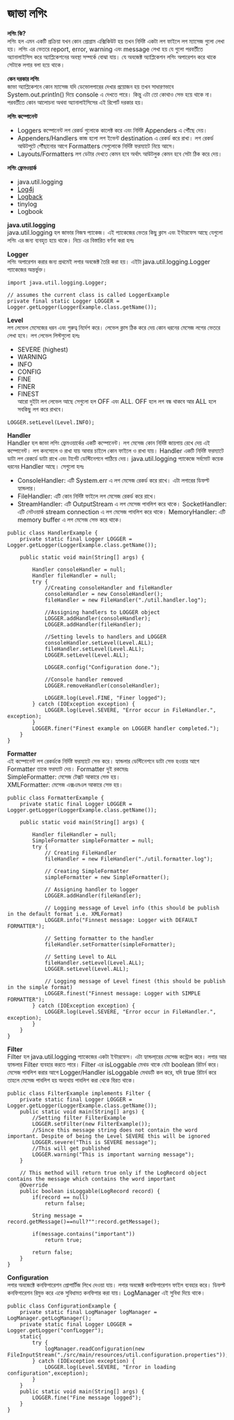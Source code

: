 # জাভা লগিং                

**লগিং কি?**               
লগিং হল এমন একটি প্রক্রিয়া যখন কোন প্রোগ্রাম এক্সিকিউট হয় তখন নির্দিষ্ট একটা লগ ফাইলে লগ ম্যাসেজ গুলো লেখা হয়। লগিং এর ভেতরে report, error, warning এবং message লেখা হয় যে গুলো পরবর্তীতে অ্যানালাইসিস করে অ্যাপ্লিকেশনের অবস্থা সম্পর্কে বোঝা যায়। যে অবজেক্ট অ্যাপ্লিকেশন লগিং অপারেশন করে থাকে সেটাকে লগার বলা হয়ে থাকে।              

**কেন দরকার লগিং**                                  
জাভা অ্যাপ্লিকেশনে কোন ম্যাসেজ যদি ডেভোলপারের দেখার প্রয়োজন হয় তখন সাধারণভাবে System.out.println() দিয়ে console এ দেখতে পারে। কিন্তু এটা তো কোথাও সেভ হয়ে থাকে না। পরবর্তীতে কোন আলোচনা অথবা অ্যানালাইসিসের এই রিপোর্ট দরকার হয়।                    

**লগিং কম্পোনেন্ট**    
* Loggers কম্পোনেন্ট লগ রেকর্ড গুলোকে কালেক্ট করে এবং নির্দিষ্ট Appenders এ পৌঁছে দেয়।                          
* Appenders/Handlers কাজ হলো লগ ইভেন্ট destination এ রেকর্ড করে রাখা। লগ রেকর্ড আউটপুটে পৌঁছানোর আগে Formatters সেগুলোকে নির্দিষ্ট ফরম্যাটে নিয়ে আসে।                  
* Layouts/Formatters লগ ডেটার দেখতে কেমন হবে অর্থাৎ আউটলুক কেমন হবে সেটা ঠিক করে দেয়।             

**লগিং ফ্রেমওয়ার্ক**                 
* java.util.logging
* [Log4j](Log4j.md)
* [Logback](Logback.md)
* tinylog
* Logbook   

**java.util.logging**   
java.util.logging হল জাভার নিজস্ব প্যাকেজ। এই প্যাকেজের ভেতর কিছু ক্লাস এবং ইন্টারফেস আছে যেগুলো লগিং এর জন্য ব্যবহৃত হয়ে থাকে। নিচে এর বিস্তারিত বর্ণনা করা হলঃ              

**Logger**              
লগিং অপারেশন করার জন্য প্রথমেই লগার অবজেক্ট তৈরি করা হয়। এইটা java.util.logging.Logger প্যাকেজের অন্তর্ভুক্ত।       
```
import java.util.logging.Logger;

// assumes the current class is called LoggerExample
private final static Logger LOGGER = Logger.getLogger(LoggerExample.class.getName());
```

**Level**            
লগ লেভেল মেসেজের ধরন এবং গুরুত্ব নির্দেশ করে। লেভেল ক্লাস ঠিক করে দেয় কোন ধরনের মেসেজ লগের ভেতরে লেখা হবে। লগ লেভেল লিস্টগুলো হলঃ                          
* SEVERE (highest)
* WARNING
* INFO
* CONFIG
* FINE
* FINER
* FINEST                     
আরো দুইটা লগ লেভেল আছে সেগুলো হল OFF এবং ALL. OFF হলে লগ বন্ধ থাকবে আর ALL হলে সবকিছু লগ করে রাখবে।                
```
LOGGER.setLevel(Level.INFO);
```

**Handler**  
Handler হল জাভা লগিং ফ্রেমওয়ার্কের একটি কম্পোনেন্ট। লগ মেসেজ কোন নির্দিষ্ট জায়গায় রেখে দেয় এই কম্পোনেন্ট। লগ কনসোলে ও রাখা যায় আবার চাইলে কোন ফাইলে ও রাখা যায়। Handler একটি নির্দিষ্ট ফরম্যাটে ডাটা লগ রেকর্ডে ডাটা রাখে এবং টার্গেট ডেস্টিনেশনে পাঠিয়ে দেয়। java.util.logging প্যাকেজে সর্বমোট কয়েক ধরনের Handler আছে। সেগুলো হলঃ                     
* ConsoleHandler: এটি System.err এ লগ মেসেজ রেকর্ড করে রাখে। এটা লগারের ডিফল্ট হ্যান্ডলার।                  
* FileHandler: এটি কোন নির্দিষ্ট ফাইলে লগ মেসেজ রেকর্ড করে রাখে।
* StreamHandler: এটি OutputStream এ লগ মেসেজ পাবলিশ করে থাকে।
SocketHandler: এটি নেটওয়ার্ক stream connection এ লগ মেসেজ পাবলিশ করে থাকে।
MemoryHandler: এটি memory buffer এ লগ মেসেজ সেভ করে থাকে।                     
```
public class HandlerExample {
    private static final Logger LOGGER = Logger.getLogger(LoggerExample.class.getName());

    public static void main(String[] args) {

        Handler consoleHandler = null;
        Handler fileHandler = null;
        try {
            //Creating consoleHandler and fileHandler
            consoleHandler = new ConsoleHandler();
            fileHandler = new FileHandler("./util.handler.log");

            //Assigning handlers to LOGGER object
            LOGGER.addHandler(consoleHandler);
            LOGGER.addHandler(fileHandler);

            //Setting levels to handlers and LOGGER
            consoleHandler.setLevel(Level.ALL);
            fileHandler.setLevel(Level.ALL);
            LOGGER.setLevel(Level.ALL);

            LOGGER.config("Configuration done.");

            //Console handler removed
            LOGGER.removeHandler(consoleHandler);

            LOGGER.log(Level.FINE, "Finer logged");
        } catch (IOException exception) {
            LOGGER.log(Level.SEVERE, "Error occur in FileHandler.", exception);
        }
        LOGGER.finer("Finest example on LOGGER handler completed.");
    }
}
```

**Formatter**            
এই কম্পোনেন্ট লগ রেকর্ডকে নির্দিষ্ট ফরম্যাটে সেভ করে।  হ্যান্ডলার ডেস্টিনেশনে ডাটা সেভ হওয়ার আগে Formatter তাকে ফরম্যাট দেয়। Formatter দুই রকমেরঃ               
SimpleFormatter: মেসেজ টেক্সট আকারে সেভ হয়।         
XMLFormatter: মেসেজ এক্সএমএল আকারে সেভ হয়।                         
```
public class FormatterExample {
    private static final Logger LOGGER = Logger.getLogger(LoggerExample.class.getName());

    public static void main(String[] args) {

        Handler fileHandler = null;
        SimpleFormatter simpleFormatter = null;
        try {
            // Creating FileHandler
            fileHandler = new FileHandler("./util.formatter.log");

            // Creating SimpleFormatter
            simpleFormatter = new SimpleFormatter();

            // Assigning handler to logger
            LOGGER.addHandler(fileHandler);

            // Logging message of Level info (this should be publish in the default format i.e. XMLFormat)
            LOGGER.info("Finnest message: Logger with DEFAULT FORMATTER");

            // Setting formatter to the handler
            fileHandler.setFormatter(simpleFormatter);

            // Setting Level to ALL
            fileHandler.setLevel(Level.ALL);
            LOGGER.setLevel(Level.ALL);

            // Logging message of Level finest (this should be publish in the simple format)
            LOGGER.finest("Finnest message: Logger with SIMPLE FORMATTER");
        } catch (IOException exception) {
            LOGGER.log(Level.SEVERE, "Error occur in FileHandler.", exception);
        }
    }
}
```

**Filter**          
Filter হল java.util.logging প্যাকেজের একটা ইন্টারফেস। এটা হ্যান্ডলা্রের মেসেজ কন্ট্রোল করে। লগার আর হ্যান্ডলার Filter ব্যবহার করতে পারে। Filter এর isLoggable মেথড থাকে যেটা boolean রিটার্ন করে। মেসেজ পাবলিশ করার আগে Logger/Handler isLoggable মেথডটি কল করে, যদি true রিটার্ন করে তাহলে মেসেজ পাবলিশ হয় অন্যথায় পাবলিশ করা থেকে বিরত থাকে।      

```
public class FilterExample implements Filter {
    private static final Logger LOGGER = Logger.getLogger(LoggerExample.class.getName());
    public static void main(String[] args) {
        //Setting filter FilterExample
        LOGGER.setFilter(new FilterExample());
        //Since this message string does not contain the word important. Despite of being the Level SEVERE this will be ignored
        LOGGER.severe("This is SEVERE message");
        //This will get published
        LOGGER.warning("This is important warning message");
    }

    // This method will return true only if the LogRecord object contains the message which contains the word important
    @Override
    public boolean isLoggable(LogRecord record) {
        if(record == null)
            return false;

        String message = record.getMessage()==null?"":record.getMessage();

        if(message.contains("important"))
            return true;

        return false;
    }
}
```     

**Configuration**            
লগার অবজেক্টে কনফিগারেশন প্রোপার্টিজ লিখে দেওয়া যায়। লগার অবজেক্ট কনফিগারেশন ফাইল ব্যবহার করে। ডিফল্ট কনফিগারেশন রিমুভ করে একে সুবিধামত কনফিগার করা যায়। LogManager এই সুবিধা দিয়ে থাকে।          

```
public class ConfigurationExample {
    private static final LogManager logManager = LogManager.getLogManager();
    private static final Logger LOGGER = Logger.getLogger("confLogger");
    static{
        try {
            logManager.readConfiguration(new FileInputStream("./src/main/resources/util.configuration.properties"));
        } catch (IOException exception) {
            LOGGER.log(Level.SEVERE, "Error in loading configuration",exception);
        }
    }
    public static void main(String[] args) {
        LOGGER.fine("Fine message logged");
    }
}
```

